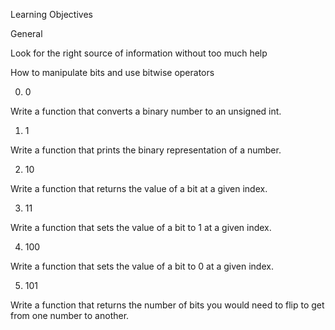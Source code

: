 Learning Objectives

General


Look for the right source of information without too much help


How to manipulate bits and use bitwise operators

0. 0

Write a function that converts a binary number to an unsigned int.

1. 1 

Write a function that prints the binary representation of a number.

2. 10 

Write a function that returns the value of a bit at a given index.

3. 11

Write a function that sets the value of a bit to 1 at a given index.

4. 100

Write a function that sets the value of a bit to 0 at a given index.

5. 101

Write a function that returns the number of bits you would need to flip to get from one number to another.

